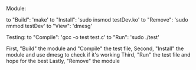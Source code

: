 Module:

to "Build": 'make'
to "Install": 'sudo insmod testDev.ko'
to "Remove":  'sudo rmmod testDev'
to "View":  'dmesg'

Testing:
to "Compile": 'gcc -o test test.c'
to "Run": 'sudo ./test'


First, "Build" the module and "Compile" the test file,
Second, "Install" the module and use dmesg to check if it's working
Third, "Run" the test file and hope for the best
Lastly, "Remove" the module
